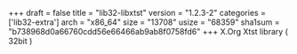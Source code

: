 +++
draft = false
title = "lib32-libxtst"
version = "1.2.3-2"
categories = ['lib32-extra']
arch = "x86_64"
size = "13708"
usize = "68359"
sha1sum = "b738968d0a66760cdd56e66466ab9ab8f0758fd6"
+++
X.Org Xtst library ( 32bit )